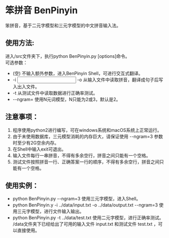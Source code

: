 # 笨拼音 BenPinyin
笨拼音，基于二元字模型和三元字模型的中文拼音输入法。

## 使用方法:
进入/src文件夹下，执行python BenPinyin.py [options]命令。  
可选参数：  
* (空)    不输入额外参数，进入BenPinyin Shell，可进行交互式翻译。  
* -i <input file> -o <output file>    从输入文件中读取拼音，翻译成句子后写入出入文件。  
* -t <test file>    从测试文件中读取数据进行正确率测试。  
* --ngram=<N>    使用N元词模型，N只能为2或3，默认是2。  

## 注意事项：
1. 程序使用python2进行编写，可在windows系统和macOS系统上正常运行。
2. 由于未使用数据库，三元模型消耗的内存巨大，请保证使用 --ngram=3 参数时至少有2G空余内存。
3. 在Shell中输入exit可退出。
4. 输入文件每行一串拼音，不得有多余空行，拼音之间只能有一个空格。
5. 测试文件按照拼音一行、正确答案一行的顺序，不得有多余空行，拼音之间只能有一个空格。

## 使用实例：
* python BenPinyin.py --ngram=3    使用三元字模型，进入Shell。  
* python BenPinyin.y -i ../data/input.txt -o ../data/output.txt --ngram=3    使用三元字模型，进行文件输入输出。  
* python BenPinyin.py -t ../data/test.txt    使用二元字模型，进行正确率测试。  
/data文件夹下已经给出了可用的输入文件 input.txt 和测试文件 test.txt ，可以直接使用。  
